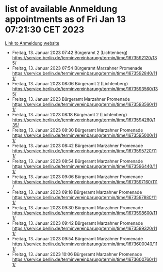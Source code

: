 # list of available Anmeldung appointments as of Fri Jan 13 07:21:30 CET 2023
[Link to Anmeldung website](https://service.berlin.de/terminvereinbarung/termin/tag.php?termin=0&anliegen[]=120686&dienstleisterlist=122210,122217,327316,122219,327312,122227,327314,122231,327346,122243,327348,122252,329742,122260,329745,122262,329748,122254,329751,122271,327278,122273,327274,122277,327276,330436,122280,327294,122282,327290,122284,327292,327539,122291,327270,122285,327266,122286,327264,122296,327268,150230,329760,122301,327282,122297,327286,122294,327284,122312,329763,122314,329775,122304,327330,122311,327334,122309,327332,122281,327352,122279,329772,122276,327324,122274,327326,122267,329766,122246,327318,122251,327320,122257,327322,122208,327298,122226,327300,121362,121364&herkunft=http%3A%2F%2Fservice.berlin.de%2Fdienstleistung%2F120686%2F)
- Freitag, 13. Januar 2023 07:42 Bürgeramt 2 (Lichtenberg) https://service.berlin.de/terminvereinbarung/termin/time/1673592120/135/
- Freitag, 13. Januar 2023 07:54 Bürgeramt Marzahner Promenade https://service.berlin.de/terminvereinbarung/termin/time/1673592840/111/
- Freitag, 13. Januar 2023 08:06 Bürgeramt 2 (Lichtenberg) https://service.berlin.de/terminvereinbarung/termin/time/1673593560/135/
- Freitag, 13. Januar 2023  Bürgeramt Marzahner Promenade https://service.berlin.de/terminvereinbarung/termin/time/1673593560/111/
- Freitag, 13. Januar 2023 08:18 Bürgeramt 2 (Lichtenberg) https://service.berlin.de/terminvereinbarung/termin/time/1673594280/135/
- Freitag, 13. Januar 2023 08:30 Bürgeramt Marzahner Promenade https://service.berlin.de/terminvereinbarung/termin/time/1673595000/111/
- Freitag, 13. Januar 2023 08:42 Bürgeramt Marzahner Promenade https://service.berlin.de/terminvereinbarung/termin/time/1673595720/111/
- Freitag, 13. Januar 2023 08:54 Bürgeramt Marzahner Promenade https://service.berlin.de/terminvereinbarung/termin/time/1673596440/111/
- Freitag, 13. Januar 2023 09:06 Bürgeramt Marzahner Promenade https://service.berlin.de/terminvereinbarung/termin/time/1673597160/111/
- Freitag, 13. Januar 2023 09:18 Bürgeramt Marzahner Promenade https://service.berlin.de/terminvereinbarung/termin/time/1673597880/111/
- Freitag, 13. Januar 2023 09:30 Bürgeramt Marzahner Promenade https://service.berlin.de/terminvereinbarung/termin/time/1673598600/111/
- Freitag, 13. Januar 2023 09:42 Bürgeramt Marzahner Promenade https://service.berlin.de/terminvereinbarung/termin/time/1673599320/111/
- Freitag, 13. Januar 2023 09:54 Bürgeramt Marzahner Promenade https://service.berlin.de/terminvereinbarung/termin/time/1673600040/111/
- Freitag, 13. Januar 2023 10:06 Bürgeramt Marzahner Promenade https://service.berlin.de/terminvereinbarung/termin/time/1673600760/111/

